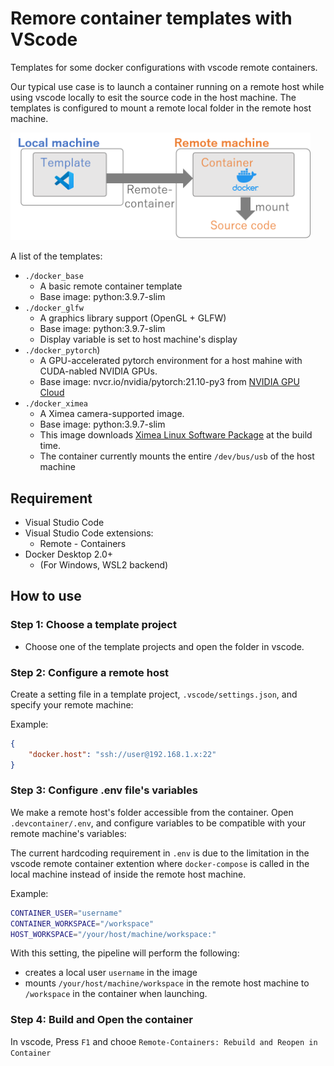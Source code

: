 # Remore container templates with VScode
Templates for some docker configurations with vscode remote containers.

Our typical use case is to launch a container running on a remote host while using vscode locally to esit the source code in the host machine.
The templates is configured to mount a remote local folder in the remote host machine.

<img src="./doc/overview.png" width="480">

A list of the templates: 
* `./docker_base`
  * A basic remote container template
  * Base image: python:3.9.7-slim
* `./docker_glfw`
  * A graphics library support (OpenGL + GLFW)
  * Base image: python:3.9.7-slim
  * Display variable is set to host machine's display
* `./docker_pytorch`)
  * A GPU-accelerated pytorch environment for a host mahine with CUDA-nabled NVIDIA GPUs.
  * Base image: nvcr.io/nvidia/pytorch:21.10-py3 from [NVIDIA GPU Cloud](https://ngc.nvidia.com/catalog/containers/nvidia:pytorch)
* `./docker_ximea`
  * A Ximea camera-supported image.
  * Base image: python:3.9.7-slim
  * This image downloads [Ximea Linux Software Package](https://www.ximea.com/support/wiki/apis/ximea_linux_software_package) at the build time.
  * The container currently mounts the entire `/dev/bus/usb` of the host machine

## Requirement

* Visual Studio Code
* Visual Studio Code extensions:
  * Remote - Containers
* Docker Desktop 2.0+
  * (For Windows, WSL2 backend) 

## How to use

### Step 1: Choose a template project
* Choose one of the template projects and open the folder in vscode.

### Step 2: Configure a remote host
Create a setting file in a template project, `.vscode/settings.json`, and specify your remote machine:

Example:
```json
{
    "docker.host": "ssh://user@192.168.1.x:22"
}
```

### Step 3: Configure .env file's variables
We make a remote host's folder accessible from the container.
Open `.devcontainer/.env`, and configure variables to be compatible with your remote machine's variables:

The current hardcoding requirement in `.env` is due to the limitation in the vscode remote container extention where `docker-compose` is called in the local machine instead of inside the remote host machine.

Example:
```bash
CONTAINER_USER="username"
CONTAINER_WORKSPACE="/workspace"
HOST_WORKSPACE="/your/host/machine/workspace:"
```

With this setting, the pipeline will perform the following:
* creates a local user `username` in the image
* mounts `/your/host/machine/workspace` in the remote host machine to `/workspace` in the container when launching.

### Step 4: Build and Open the container

In vscode, Press `F1` and chooe `Remote-Containers: Rebuild and Reopen in Container`
